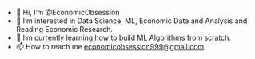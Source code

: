 - 👋 Hi, I’m @EconomicObsession
- 👀 I’m interested in Data Science, ML, Economic Data and Analysis and Reading Economic Research.
- 🌱 I’m currently learning how to build ML Algorithms from scratch.
- 📫 How to reach me economicobsession999@gmail.com

